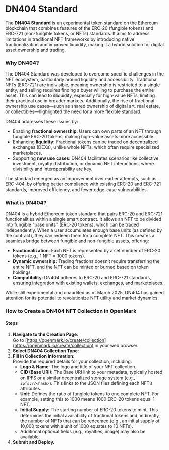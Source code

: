 # DN404 Standard

The **DN404 Standard** is an experimental token standard on the Ethereum blockchain that combines features of the ERC-20 (fungible tokens) and ERC-721 (non-fungible tokens, or NFTs) standards. It aims to address limitations in traditional NFT frameworks by introducing native fractionalization and improved liquidity, making it a hybrid solution for digital asset ownership and trading.

### Why DN404?

The DN404 Standard was developed to overcome specific challenges in the NFT ecosystem, particularly around liquidity and accessibility. Traditional NFTs (ERC-721) are indivisible, meaning ownership is restricted to a single entity, and selling requires finding a buyer willing to purchase the entire asset. This can lead to illiquidity, especially for high-value NFTs, limiting their practical use in broader markets. Additionally, the rise of fractional ownership use cases—such as shared ownership of digital art, real estate, or collectibles—highlighted the need for a more flexible standard.

DN404 addresses these issues by:

* Enabling **fractional ownership**: Users can own parts of an NFT through fungible ERC-20 tokens, making high-value assets more accessible.
* Enhancing **liquidity**: Fractional tokens can be traded on decentralized exchanges (DEXs), unlike whole NFTs, which often require specialized marketplaces.
* Supporting **new use cases**: DN404 facilitates scenarios like collective investment, royalty distribution, or dynamic NFT interactions, where divisibility and interoperability are key.

The standard emerged as an improvement over earlier attempts, such as ERC-404, by offering better compliance with existing ERC-20 and ERC-721 standards, improved efficiency, and fewer edge-case vulnerabilities.

### What is DN404?

DN404 is a hybrid Ethereum token standard that pairs ERC-20 and ERC-721 functionalities within a single smart contract. It allows an NFT to be divided into fungible "base units" (ERC-20 tokens), which can be traded independently. When a user accumulates enough base units (as defined by the contract), they can redeem them for a complete NFT. This creates a seamless bridge between fungible and non-fungible assets, offering:

* **Fractionalization**: Each NFT is represented by a set number of ERC-20 tokens (e.g., 1 NFT = 1000 tokens).
* **Dynamic ownership**: Trading fractions doesn’t require transferring the entire NFT, and the NFT can be minted or burned based on token holdings.
* **Compatibility**: DN404 adheres to ERC-20 and ERC-721 standards, ensuring integration with existing wallets, exchanges, and marketplaces.

While still experimental and unaudited as of March 2025, DN404 has gained attention for its potential to revolutionize NFT utility and market dynamics.

### How to Create a DN404 NFT Collection in OpenMark

#### Steps

1. **Navigate to the Creation Page**:\
   Go to [https://openmark.io/create/collection](https://openmark.io/create/collection) in your web browser.
2. **Select DN404 Collection Type**:
3. **Fill in Collection Information**:\
   Provide the required details for your collection, including:
   * **Logo & Name**: The logo and title of your NFT collection.
   * **CID (Base URI)**: The Base URI link to your metadata, typically hosted on IPFS or a similar decentralized storage system (e.g., `ipfs://<hash>`). This links to the JSON files defining each NFT’s attributes.
   * **Unit**: Defines the ratio of fungible tokens to one complete NFT. For example, setting this to 1000 means 1000 ERC-20 tokens equal 1 NFT.
   * **Initial Supply**: The starting number of ERC-20 tokens to mint. This determines the initial availability of fractional tokens and, indirectly, the number of NFTs that can be redeemed (e.g., an initial supply of 10,000 tokens with a unit of 1000 equates to 10 NFTs).
   * Additional optional fields (e.g., royalties, image) may also be available.
4. **Submit and Deploy.**

